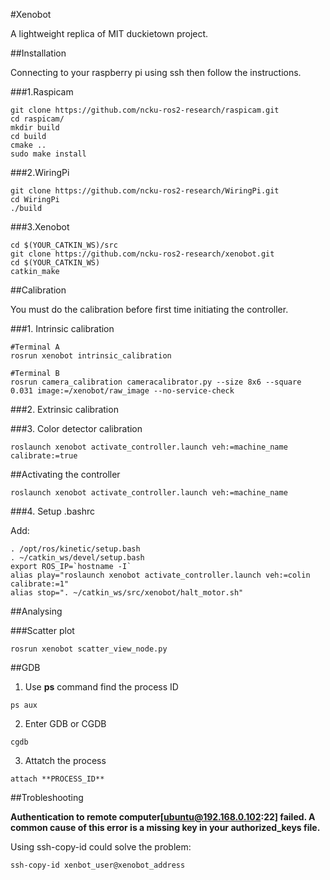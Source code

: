 #Xenobot

A lightweight replica of MIT duckietown project.

##Installation

Connecting to your raspberry pi using ssh then follow the instructions.

###1.Raspicam

```
git clone https://github.com/ncku-ros2-research/raspicam.git
cd raspicam/
mkdir build
cd build
cmake ..
sudo make install
```

###2.WiringPi

```
git clone https://github.com/ncku-ros2-research/WiringPi.git
cd WiringPi
./build
```

###3.Xenobot

```
cd $(YOUR_CATKIN_WS)/src
git clone https://github.com/ncku-ros2-research/xenobot.git
cd $(YOUR_CATKIN_WS)
catkin_make
```

##Calibration

You must do the calibration before first time initiating the controller.

###1. Intrinsic calibration

```
#Terminal A
rosrun xenobot intrinsic_calibration

#Terminal B
rosrun camera_calibration cameracalibrator.py --size 8x6 --square 0.031 image:=/xenobot/raw_image --no-service-check
```

###2. Extrinsic calibration

###3. Color detector calibration

```
roslaunch xenobot activate_controller.launch veh:=machine_name calibrate:=true
```

##Activating the controller

```
roslaunch xenobot activate_controller.launch veh:=machine_name
```

###4. Setup .bashrc

Add:

```
. /opt/ros/kinetic/setup.bash
. ~/catkin_ws/devel/setup.bash
export ROS_IP=`hostname -I`
alias play="roslaunch xenobot activate_controller.launch veh:=colin calibrate:=1"
alias stop=". ~/catkin_ws/src/xenobot/halt_motor.sh"
```

##Analysing

###Scatter plot

```
rosrun xenobot scatter_view_node.py
```

##GDB

1. Use **ps** command find the process ID

```
ps aux
```

2. Enter GDB or CGDB

```
cgdb
```

3. Attatch the process

```
attach **PROCESS_ID**
```

##Trobleshooting

**Authentication to remote computer[ubuntu@192.168.0.102:22] failed.
A common cause of this error is a missing key in your authorized_keys file.**

Using ssh-copy-id could solve the problem:

```
ssh-copy-id xenbot_user@xenobot_address
```
